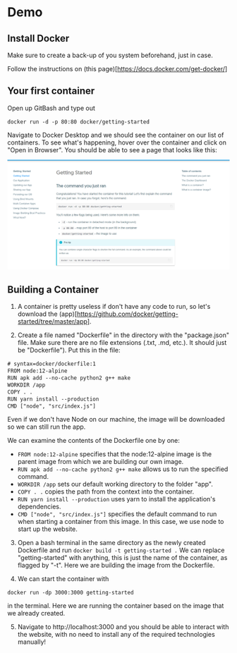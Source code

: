 # Demo

## Install Docker

Make sure to create a back-up of you system beforehand, just in case. 

Follow the instructions on (this page)[https://docs.docker.com/get-docker/]

## Your first container

Open up GitBash and type out 
```
docker run -d -p 80:80 docker/getting-started
```

Navigate to Docker Desktop and we should see the container on our list of containers. To see what's happening, hover over the container and click on "Open in Browser". You should be able to see a page that looks like this:

![Tutorial Page](tutorial_page.png)

## Building a Container

1. A container is pretty useless if don't have any code to run, so let's download the (app)[https://github.com/docker/getting-started/tree/master/app]. 

2. Create a file named "Dockerfile" in the directory with the "package.json" file. Make sure there are no file extensions (.txt, .md, etc.). It should just be "Dockerfile"). Put this in the file:

```
# syntax=docker/dockerfile:1
FROM node:12-alpine
RUN apk add --no-cache python2 g++ make
WORKDIR /app
COPY . .
RUN yarn install --production
CMD ["node", "src/index.js"]
```

Even if we don't have Node on our machine, the image will be downloaded so we can still run the app.

We can examine the contents of the Dockerfile one by one:
- ```FROM node:12-alpine``` specifies that the node:12-alpine image is the parent image from which we are building our own image.
- ```RUN apk add --no-cache python2 g++ make``` allows us to run the specified command.
- ```WORKDIR /app``` sets our default working directory to the folder "app".
- ```COPY . .``` copies the path from the context into the container.
- ```RUN yarn install --production``` uses yarn to install the application's dependencies.
- ```CMD ["node", "src/index.js"]``` specifies the default command to run when starting a container from this image. In this case, we use node to start up the website. 

3. Open a bash terminal in the same directory as the newly created Dockerfile and run ```docker build -t getting-started .``` We can replace "getting-started" with anything, this is just the name of the container, as flagged by "-t". Here we are building the image from the Dockerfile. 

4. We can start the container with 
```
docker run -dp 3000:3000 getting-started
```
in the terminal. Here we are running the container based on the image that we already created. 

5. Navigate to http://localhost:3000 and you should be able to interact with the website, with no need to install any of the required technologies manually!